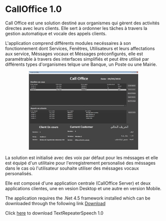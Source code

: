 # CallOffice 1.0

Call Office est une solution destiné aux organismes qui gèrent des activités directes avec leurs clients. Elle sert à ordonner les tâches à travers la gestion automatique et vocale des appels clients.

L'application comprend différents modules necéssaires à son fonctionnement dont Services, Fenêtres, Utilisateurs et leurs affectations aux service, Méssages vocaux et Méssages préconfigurés, elle est paramétrable à travers des interfaces simplifiés et peut être utilisé par différents types d'organismes telque une Banque, un Poste ou une Mairie.

<p align="center">
  <img src="https://github.com/LPGTE/CallOffice/blob/master/CallOffice2.png" width="70%" title="hover text">
</p>

La solution est initialisé avec des voix par défaut pour les méssages et elle est équipé d'un utilitaire pour l'enregistrement personalisé des méssages dans le cas où l'utilisateur souhaite utiliser des méssages vocaux personalisés.

Elle est composé d'une application centrale (CallOffice Server) et deux applications clientes, une en vesion Desktop et une autre en version Mobile. 


The application requires the .Net 4.5 framework installed which can be downloaded through the following link <a  href="https://www.microsoft.com/en-US/download/details.aspx?id=30653" >Download</a>

Click <a  href="https://github.com/anouarn/rdnti/blob/TextRepeaterSpeech-1.0/TextRepeaterSpeech.exe" >here</a> to download TextRepeaterSpeech 1.0
